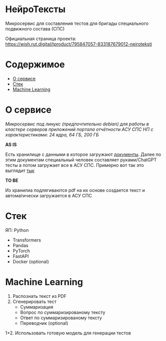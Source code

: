 # НейроТексты
Микросервис для составления тестов для бригады специального подвижного состава (СПС)

Официальная страница проекта: https://wish.rut.digital/tproduct/795847057-833187679012-neiroteksti

# Содержимое
- [О сервисе](#о-сервисе)
- [Стек](#стек)
- [Machine Learning](#machine-learning)

# О сервисе
*Микросервис под линукс (предпочтительно debian) для работы в кластере серверов приложений портала отчётности АСУ СПС НП с характеристиками: 24 ядра, 64 ГБ, 200 ГБ*

**AS IS**

Есть хранилище с данными в которое загружают [документы](https://drive.google.com/file/d/15yn1O_j-OSAQzrxV7L6M3a_bGqlgygM5/view?usp=drive_link). Далее по этим документам специальный человек составляет руками/ChatGPT тесты а потом загружает все в АСУ СПС. Примерно вот так это выглядит [тык](https://drive.google.com/file/d/1dQ4vWZLzzHfbaKpxuZpZKTcaF6mc9yOF/view?usp=drive_link)

**TO BE**

Из хранилиа подлягиваются pdf на их основе создается текст и автоматически загружается в АСУ СПС

# Стек
ЯП: Python
* Transformers
* Pandas
* PyTorch
* FastAPI 
* Docker (optional)

# Machine Learning
1. Распознать текст из PDF
2. Сгенерировать тест
   * Суммаризация
   * Вопрос по суммаризированому тексту
   * Ответ по суммаризированому тексту
   * Переводчик (optional)
   
1+2. Использовать готовую модель для генерации тестов
   
